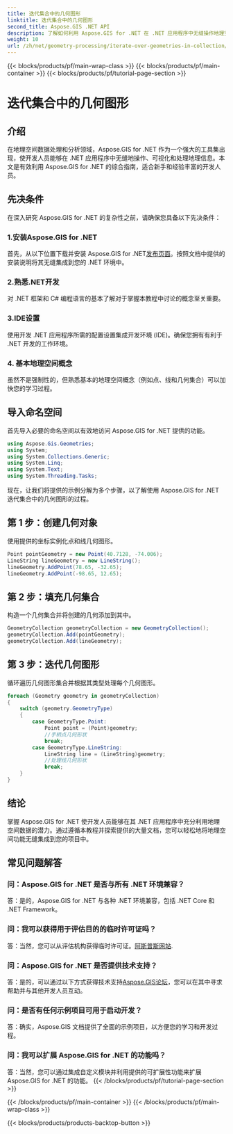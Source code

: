 ```yaml
---
title: 迭代集合中的几何图形
linktitle: 迭代集合中的几何图形
second_title: Aspose.GIS .NET API
description: 了解如何利用 Aspose.GIS for .NET 在 .NET 应用程序中无缝操作地理空间数据。
weight: 10
url: /zh/net/geometry-processing/iterate-over-geometries-in-collection/
---
```


{{< blocks/products/pf/main-wrap-class >}}
{{< blocks/products/pf/main-container >}}
{{< blocks/products/pf/tutorial-page-section >}}

# 迭代集合中的几何图形

## 介绍
在地理空间数据处理和分析领域，Aspose.GIS for .NET 作为一个强大的工具集出现，使开发人员能够在 .NET 应用程序中无缝地操作、可视化和处理地理信息。本文是有效利用 Aspose.GIS for .NET 的综合指南，适合新手和经验丰富的开发人员。
## 先决条件
在深入研究 Aspose.GIS for .NET 的复杂性之前，请确保您具备以下先决条件：
### 1.安装Aspose.GIS for .NET
首先，从以下位置下载并安装 Aspose.GIS for .NET[发布页面](https://releases.aspose.com/gis/net/)。按照文档中提供的安装说明将其无缝集成到您的 .NET 环境中。
### 2.熟悉.NET开发
对 .NET 框架和 C# 编程语言的基本了解对于掌握本教程中讨论的概念至关重要。
### 3.IDE设置
使用开发 .NET 应用程序所需的配置设置集成开发环境 (IDE)。确保您拥有有利于 .NET 开发的工作环境。
### 4. 基本地理空间概念
虽然不是强制性的，但熟悉基本的地理空间概念（例如点、线和几何集合）可以加快您的学习过程。

## 导入命名空间
首先导入必要的命名空间以有效地访问 Aspose.GIS for .NET 提供的功能。

```csharp
using Aspose.Gis.Geometries;
using System;
using System.Collections.Generic;
using System.Linq;
using System.Text;
using System.Threading.Tasks;
```


现在，让我们将提供的示例分解为多个步骤，以了解使用 Aspose.GIS for .NET 迭代集合中的几何图形的过程。
## 第 1 步：创建几何对象
使用提供的坐标实例化点和线几何图形。
```csharp
Point pointGeometry = new Point(40.7128, -74.006);
LineString lineGeometry = new LineString();
lineGeometry.AddPoint(78.65, -32.65);
lineGeometry.AddPoint(-98.65, 12.65);
```
## 第 2 步：填充几何集合
构造一个几何集合并将创建的几何添加到其中。
```csharp
GeometryCollection geometryCollection = new GeometryCollection();
geometryCollection.Add(pointGeometry);
geometryCollection.Add(lineGeometry);
```
## 第 3 步：迭代几何图形
循环遍历几何图形集合并根据其类型处理每个几何图形。
```csharp
foreach (Geometry geometry in geometryCollection)
{
    switch (geometry.GeometryType)
    {
        case GeometryType.Point:
            Point point = (Point)geometry;
            //手柄点几何形状
            break;
        case GeometryType.LineString:
            LineString line = (LineString)geometry;
            //处理线几何形状
            break;
    }
}
```

## 结论
掌握 Aspose.GIS for .NET 使开发人员能够在其 .NET 应用程序中充分利用地理空间数据的潜力。通过遵循本教程并探索提供的大量文档，您可以轻松地将地理空间功能无缝集成到您的项目中。
## 常见问题解答
### 问：Aspose.GIS for .NET 是否与所有 .NET 环境兼容？
答：是的，Aspose.GIS for .NET 与各种 .NET 环境兼容，包括 .NET Core 和 .NET Framework。
### 问：我可以获得用于评估目的的临时许可证吗？
答：当然，您可以从评估机构获得临时许可证。[阿斯普斯网站](https://purchase.aspose.com/temporary-license/).
### 问：Aspose.GIS for .NET 是否提供技术支持？
答：是的，可以通过以下方式获得技术支持[Aspose.GIS论坛](https://forum.aspose.com/c/gis/33)，您可以在其中寻求帮助并与其他开发人员互动。
### 问：是否有任何示例项目可用于启动开发？
答：确实，Aspose.GIS 文档提供了全面的示例项目，以方便您的学习和开发过程。
### 问：我可以扩展 Aspose.GIS for .NET 的功能吗？
答：当然，您可以通过集成自定义模块并利用提供的可扩展性功能来扩展 Aspose.GIS for .NET 的功能。
{{< /blocks/products/pf/tutorial-page-section >}}

{{< /blocks/products/pf/main-container >}}
{{< /blocks/products/pf/main-wrap-class >}}

{{< blocks/products/products-backtop-button >}}
